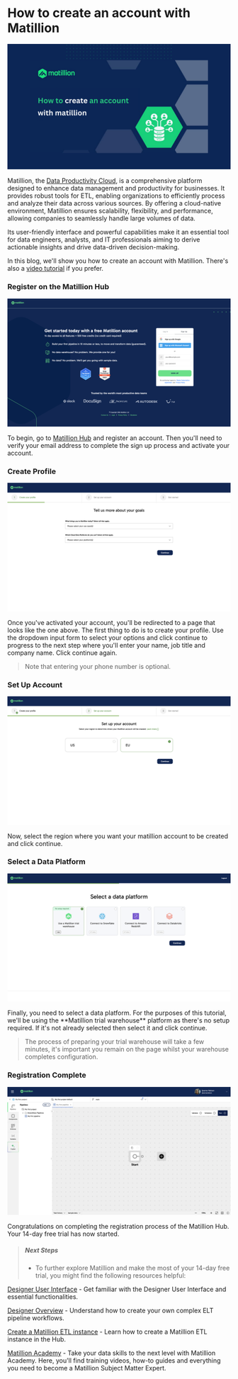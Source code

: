 # How to create an account with Matillion

![matillion_article_header](images/matillion_article_header.png)

Matillion, the [Data Productivity Cloud](https://www.matillion.com/blog/how-to-build-a-transformation-pipeline-in-the-data-productivity-cloud), is a comprehensive platform designed to enhance data management and productivity for businesses. It provides robust tools for ETL, enabling organizations to efficiently process and analyze their data across various sources. By offering a cloud-native environment, Matillion ensures scalability, flexibility, and performance, allowing companies to seamlessly handle large volumes of data.

Its user-friendly interface and powerful capabilities make it an essential tool for data engineers, analysts, and IT professionals aiming to derive actionable insights and drive data-driven decision-making.

In this blog, we'll show you how to create an account with Matillion. There's also a [video tutorial](https://matillion.wistia.com/medias/zh57mryjl8) if you prefer.

### Register on the Matillion Hub

![matillion_signup](images/matillion_signup.png)

To begin, go to [Matillion Hub](https://hub.matillion.com/) and register an account. Then you'll need to verify your email address to complete the sign up process and activate your account.

### Create Profile

![matillion_setup_profile](images/matillion_setup_profile.png)

Once you've activated your account, you'll be redirected to a page that looks like the one above. The first thing to do is to create your profile. Use the dropdown input form to select your options and click continue to progress to the next step where you'll enter your name, job title and company name. Click continue again.

> Note that entering your phone number is optional.

### Set Up Account

![matillion_setup_account](images/matillion_setup_account.png)

Now, select the region where you want your matillion account to be created and click continue.

### Select a Data Platform

![matillion_select_a_data_platform](images/matillion_select_a_data_platform.png)

Finally, you need to select a data platform. For the purposes of this tutorial, we'll be using the
\*\*Matillion trial warehouse\*\* platform as there's no setup required. If it's not already selected then select it and click continue.

> The process of preparing your trial warehouse will take a few minutes, it's important you remain on the page whilst your warehouse completes configuration.

### Registration Complete

![matillion_registration_complete](images/matillion_registration_complete.png)

Congratulations on completing the registration process of the Matillion Hub. Your 14-day free trial has now started.

> ##### Next Steps
>
> - To further explore Matillion and make the most of your 14-day free trial, you might find the following resources helpful:

[Designer User Interface](https://docs.matillion.com/data-productivity-cloud/designer/docs/designer-ui-basics/) - Get familiar with the Designer User Interface and essential functionalities.

[Designer Overview](https://docs.matillion.com/data-productivity-cloud/designer/docs/designer-overview/) - Understand how to create your own complex ELT pipeline workflows.

[Create a Matillion ETL instance](https://docs.matillion.com/metl/docs/matillion-etl-instance-creation/#max-environments) - Learn how to create a Matillion ETL instance in the Hub.

[Matillion Academy](https://academy.matillion.com/certifications) - Take your data skills to the next level with Matillion Academy. Here, you'll find training videos, how-to guides and everything you need to become a Matillion Subject Matter Expert.
